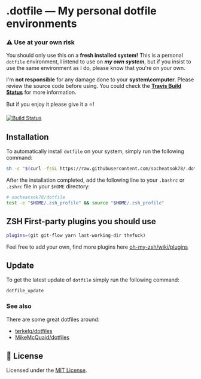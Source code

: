# .dotfile — My personal dotfile environments

### :warning: Use at your own risk
You should only use this on a **fresh installed system!**
This is a personal `dotfile` environment, I intend to use on ***my own system***, but if you insist to use the same environment as I do, please know that you're on your own.

I'm **not responsible** for any damage done to your **system\computer**. Please review the source code before using. You could check the **[Travis Build Status][travis-ci-status]** for more information.

But if you enjoy it please give it a :star:!

[![Build Status](https://travis-ci.com/socheatsok78/.dotfile.svg?branch=master)][travis-ci-status]

## Installation
To automatically install `dotfile` on your system, simply run the following command:

```sh
sh -c "$(curl -fsSL https://raw.githubusercontent.com/socheatsok78/.dotfile/master/install)"
```

After the installation completed, add the following line to your `.bashrc` or `.zshrc` file in your `$HOME` directory:
```sh
# socheatsok78/dotfile
test -e "$HOME/.zsh_profile" && source "$HOME/.zsh_profile"
```

## ZSH First-party plugins you should use
```sh
plugins=(git git-flow yarn last-working-dir thefuck)
```
Feel free to add your own, find more plugins here [oh-my-zsh/wiki/plugins](https://github.com/robbyrussell/oh-my-zsh/wiki/Plugins)

## Update
To get the latest update of `dotfile` simply run the following command:
```sh
dotfile_update
```

### See also
There are some great dotfiles around:
- [terkelg/dotfiles](https://github.com/terkelg/dotfiles)
- [MikeMcQuaid/dotfiles](https://github.com/MikeMcQuaid/dotfiles)

## :memo: License
Licensed under the [MIT License](LICENSE).

[travis-ci-status]: https://travis-ci.com/socheatsok78/.dotfile

